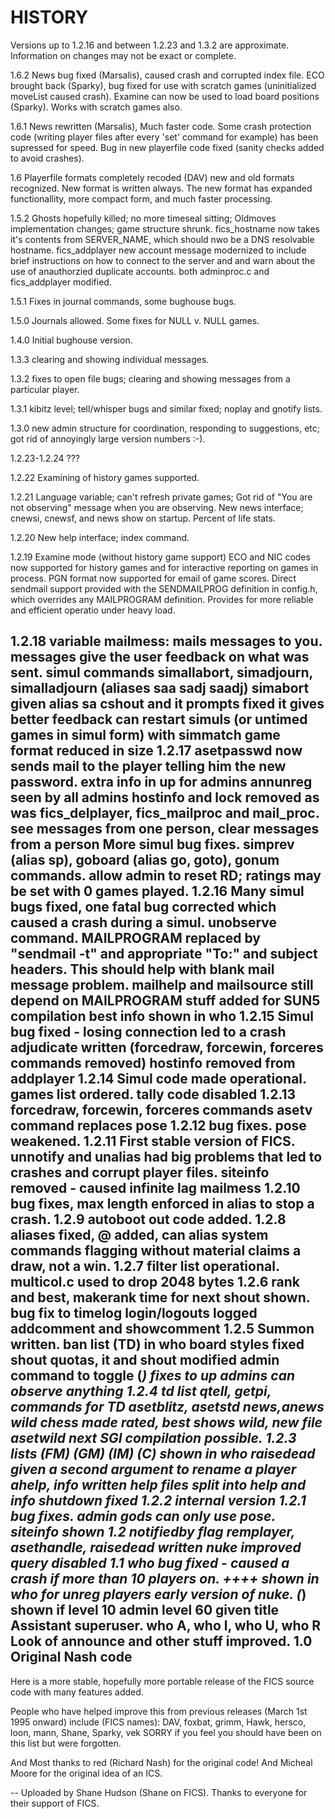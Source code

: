 # HISTORY

Versions up to 1.2.16 and between 1.2.23 and 1.3.2 are approximate.
Information on changes may not be exact or complete.

1.6.2    News bug fixed (Marsalis), caused crash and corrupted index file.
         ECO brought back (Sparky), bug fixed for use with scratch games
         (uninitialized moveList caused crash).  Examine can now
         be used to load board positions (Sparky).  Works with
         scratch games also.

1.6.1    News rewritten (Marsalis), Much faster code.  Some crash
         protection code (writing player files after every 'set'
         command for example) has been supressed for speed.
         Bug in new playerfile code fixed (sanity checks added to
         avoid crashes).

1.6      Playerfile formats completely recoded (DAV)  new and old
         formats recognized.  New format is written always.  The
         new format has expanded functionallity, more compact form,
         and much faster processing.

1.5.2    Ghosts hopefully killed; no more timeseal sitting;
         Oldmoves implementation changes; game structure shrunk.
         fics_hostname now takes it's contents from SERVER_NAME,
         which should nwo be a DNS resolvable hostname.
         fics_addplayer new account message modernized to include
         brief instructions on how to connect to the server and
         and warn about the use of anauthorzied duplicate accounts.
  both adminproc.c and fics_addplayer modified.

1.5.1    Fixes in journal commands, some bughouse bugs.

1.5.0    Journals allowed.  Some fixes for NULL v. NULL games.

1.4.0    Initial bughouse version.

1.3.3    clearing and showing individual messages.

1.3.2    fixes to open file bugs;
         clearing and showing messages from a particular player.

1.3.1    kibitz level; tell/whisper bugs and similar fixed;
         noplay and gnotify lists.

1.3.0    new admin structure for coordination, responding to suggestions, etc;
         got rid of annoyingly large version numbers :-).

1.2.23-1.2.24 ???

1.2.22   Examining of history games supported.

1.2.21   Language variable; can't refresh private games;
         Got rid of "You are not observing" message when you are observing.
         New news interface; cnewsi, cnewsf, and news show on startup.
         Percent of life stats.

1.2.20   New help interface; index command.

1.2.19   Examine mode (without history game support)
         ECO and NIC codes now supported for history games and for
         interactive reporting on games in process.
         PGN format now supported for email of game scores.
         Direct sendmail support provided with the SENDMAILPROG
         definition in config.h, which overrides any MAILPROGRAM
         definition.  Provides for more reliable and efficient operatio under heavy load.

1.2.18   variable mailmess: mails messages to you.
         messages give the user feedback on what was sent.
         simul commands simallabort, simadjourn, simalladjourn
         (aliases saa sadj saadj)
         simabort given alias sa
         cshout and it prompts fixed
         it gives better feedback
         can restart simuls (or untimed games in simul form) with simmatch
         game format reduced in size
1.2.17   asetpasswd now sends mail to the player telling him the new
         password.
         extra info in up for admins
         annunreg seen by all admins
         hostinfo and lock removed as was fics_delplayer, fics_mailproc
  and mail_proc.
         see messages from one person, clear messages from a person
         More simul bug fixes.
         simprev (alias sp), goboard (alias go, goto), gonum commands.
         allow admin to reset RD; ratings may be set with 0 games played.
1.2.16   Many simul bugs fixed, one fatal bug corrected which caused
         a crash during a simul.
         unobserve command.
         MAILPROGRAM replaced by "sendmail -t" and appropriate "To:"
         and subject headers.  This should help with blank mail
         message problem.  mailhelp and mailsource still depend on MAILPROGRAM
         stuff added for SUN5 compilation
         best info shown in who
1.2.15   Simul bug fixed - losing connection led to a crash
         adjudicate written (forcedraw, forcewin, forceres commands removed)
         hostinfo removed from addplayer
1.2.14   Simul code made operational.
         games list ordered.
         tally code disabled
1.2.13   forcedraw, forcewin, forceres commands
         asetv command replaces pose
1.2.12   bug fixes.
         pose weakened.
1.2.11   First stable version of FICS.  unnotify and unalias had big problems
  that led to crashes and corrupt player files.
         siteinfo removed - caused infinite lag
         mailmess
1.2.10   bug fixes, max length enforced in alias to stop a crash.
1.2.9    autoboot out code added.
1.2.8    aliases fixed, @ added, can alias system commands
         flagging without material claims a draw, not a win.
1.2.7    filter list operational.
         multicol.c used to drop 2048 bytes
1.2.6    rank and best, makerank
         time for next shout shown.
         bug fix to timelog
         login/logouts logged
         addcomment and showcomment
1.2.5    Summon written.
         ban list
  (TD) in who
         board styles fixed
         shout quotas, it and shout modified
         admin command to toggle (*)
         fixes to up
         admins can observe anything
1.2.4    td list
         qtell, getpi, commands for TD
         asetblitz, asetstd
         news,anews
  wild chess made rated, best shows wild, new file
  asetwild
  next
         SGI compilation possible.
1.2.3    lists
         (FM) (GM) (IM) (C) shown in who
         raisedead given a second argument to rename a player
         ahelp, info written
         help files split into help and info
         shutdown fixed
1.2.2    internal version
1.2.1    bug fixes.
         admin gods can only use pose.
         siteinfo shown
1.2      notifiedby flag
         remplayer, asethandle, raisedead written
         nuke improved
         query disabled
1.1      who bug fixed - caused a crash if more than 10 players on.
         ++++ shown in who for unreg players
         early version of nuke.
  (*) shown if level 10 admin
         level 60 given title Assistant superuser.
         who A, who l, who U, who R
         Look of announce and other stuff improved.
1.0  Original Nash code
-----------------------------------------------------------------------------

Here is a more stable, hopefully more portable release of the
FICS source code with many features added.

People who have helped improve this from previous releases
(March 1st 1995 onward) include (FICS names):
DAV, foxbat, grimm, Hawk, hersco, loon, mann, Shane, Sparky, vek
SORRY if you feel you should have been on this list but were forgotten.

And Most thanks to red (Richard Nash) for the original code!
 And Micheal Moore for the original idea of an ICS.

-- Uploaded by Shane Hudson (Shane on FICS).
Thanks to everyone for their support of FICS.
